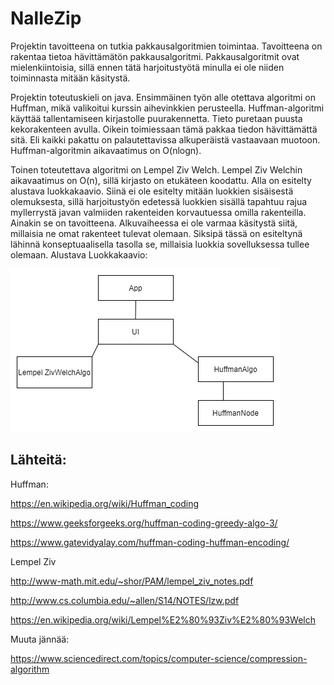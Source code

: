 # NalleZip

Projektin tavoitteena on tutkia pakkausalgoritmien toimintaa. Tavoitteena on rakentaa tietoa hävittämätön pakkausalgoritmi. Pakkausalgoritmit ovat mielenkiintoisia, sillä ennen tätä harjoitustyötä minulla ei ole niiden toiminnasta mitään käsitystä.

Projektin toteutuskieli on java. Ensimmäinen työn alle otettava algoritmi on Huffman, mikä valikoitui kurssin aihevinkkien perusteella. Huffman-algoritmi käyttää tallentamiseen kirjastolle puurakennetta. Tieto puretaan puusta kekorakenteen avulla. Oikein toimiessaan tämä pakkaa tiedon hävittämättä sitä. Eli kaikki pakattu on palautettavissa alkuperäistä vastaavaan muotoon. Huffman-algoritmin aikavaatimus on O(nlogn).

Toinen toteutettava algoritmi on Lempel Ziv Welch. Lempel Ziv Welchin aikavaatimus on O(n), sillä kirjasto on etukäteen koodattu. Alla on esitelty alustava luokkakaavio. Siinä ei ole esitelty mitään luokkien sisäisestä olemuksesta, sillä harjoitustyön edetessä luokkien sisällä tapahtuu rajua myllerrystä javan valmiiden rakenteiden korvautuessa omilla rakenteilla. Ainakin se on tavoitteena. Alkuvaiheessa ei ole varmaa käsitystä siitä, millaisia ne omat rakenteet tulevat olemaan. Siksipä tässä on esiteltynä lähinnä konseptuaalisella tasolla se, millaisia luokkia sovelluksessa tullee olemaan.
Alustava Luokkakaavio:

![Alustava luokkakaavio](https://github.com/att78/NalleZip/blob/master/documentation/NalleZipUpdate1.jpg)


## Lähteitä:

Huffman:

https://en.wikipedia.org/wiki/Huffman_coding

https://www.geeksforgeeks.org/huffman-coding-greedy-algo-3/

https://www.gatevidyalay.com/huffman-coding-huffman-encoding/

Lempel Ziv

http://www-math.mit.edu/~shor/PAM/lempel_ziv_notes.pdf

http://www.cs.columbia.edu/~allen/S14/NOTES/lzw.pdf

https://en.wikipedia.org/wiki/Lempel%E2%80%93Ziv%E2%80%93Welch

Muuta jännää:

https://www.sciencedirect.com/topics/computer-science/compression-algorithm
